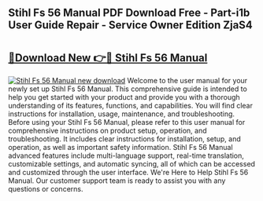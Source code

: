 ## Stihl Fs 56 Manual PDF Download Free - Part-i1b User Guide Repair - Service Owner Edition ZjaS4

# <h2><a href="http://cf22742.oget.top/?id=Stihl+Fs+56+Manual">🔗Download New 👉🔴 Stihl Fs 56 Manual</a></h2>

[![Stihl Fs 56 Manual new download](https://i.imgur.com/5g1atiW.png)](http://cf22742.oget.top/?id=Stihl+Fs+56+Manual)
Welcome to the user manual for your newly set up Stihl Fs 56 Manual. This comprehensive guide is intended to help you get started with your product and provide you with a thorough understanding of its features, functions, and capabilities. You will find clear instructions for installation, usage, maintenance, and troubleshooting. Before using your Stihl Fs 56 Manual, please refer to this user manual for comprehensive instructions on product setup, operation, and troubleshooting. It includes clear instructions for installation, setup, and operation, as well as important safety information. Stihl Fs 56 Manual advanced features include multi-language support, real-time translation, customizable settings, and automatic syncing, all of which can be accessed and customized through the user interface. We're Here to Help Stihl Fs 56 Manual. Our customer support team is ready to assist you with any questions or concerns.
